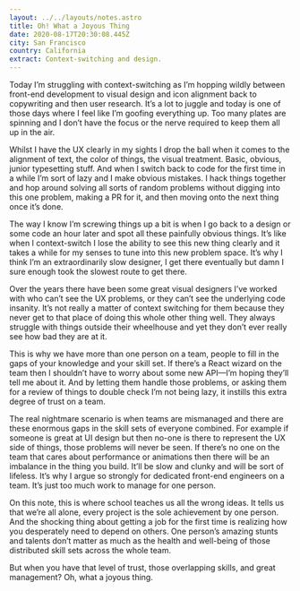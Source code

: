 ```yaml
---
layout: ../../layouts/notes.astro
title: Oh! What a Joyous Thing
date: 2020-08-17T20:30:08.445Z
city: San Francisco
country: California
extract: Context-switching and design.
---
```


Today I’m struggling with context-switching as I’m hopping wildly between front-end development to visual design and icon alignment back to copywriting and then user research. It’s a lot to juggle and today is one of those days where I feel like I’m goofing everything up. Too many plates are spinning and I don’t have the focus or the nerve required to keep them all up in the air.

Whilst I have the UX clearly in my sights I drop the ball when it comes to the alignment of text, the color of things, the visual treatment. Basic, obvious, junior typesetting stuff. And when I switch back to code for the first time in a while I’m sort of lazy and I make obvious mistakes. I hack things together and hop around solving all sorts of random problems without digging into this one problem, making a PR for it, and then moving onto the next thing once it’s done.

The way I know I’m screwing things up a bit is when I go back to a design or some code an hour later and spot all these painfully obvious things. It’s like when I context-switch I lose the ability to see this new thing clearly and it takes a while for my senses to tune into this new problem space. It’s why I think I’m an extraordinarily slow designer, I get there eventually but damn I sure enough took the slowest route to get there.

Over the years there have been some great visual designers I’ve worked with who can’t see the UX problems, or they can’t see the underlying code insanity. It’s not really a matter of context switching for them because they never get to that place of doing this whole other thing well. They always struggle with things outside their wheelhouse and yet they don’t ever really see how bad they are at it.

This is why we have more than one person on a team, people to fill in the gaps of your knowledge and your skill set. If there’s a React wizard on the team then I shouldn’t have to worry about some new API—I’m hoping they’ll tell me about it. And by letting them handle those problems, or asking them for a review of things to double check I’m not being lazy, it instills this extra degree of trust on a team.

The real nightmare scenario is when teams are mismanaged and there are these enormous gaps in the skill sets of everyone combined. For example if someone is great at UI design but then no-one is there to represent the UX side of things, those problems will never be seen. If there’s no one on the team that cares about performance or animations then there will be an imbalance in the thing you build. It’ll be slow and clunky and will be sort of lifeless. It’s why I argue so strongly for dedicated front-end engineers on a team. It’s just too much work to manage for one person.

On this note, this is where school teaches us all the wrong ideas. It tells us that we’re all alone, every project is the sole achievement by one person. And the shocking thing about getting a job for the first time is realizing how you desperately need to depend on others. One person’s amazing stunts and talents don’t matter as much as the health and well-being of those distributed skill sets across the whole team.

But when you have that level of trust, those overlapping skills, and great management? Oh, what a joyous thing.
